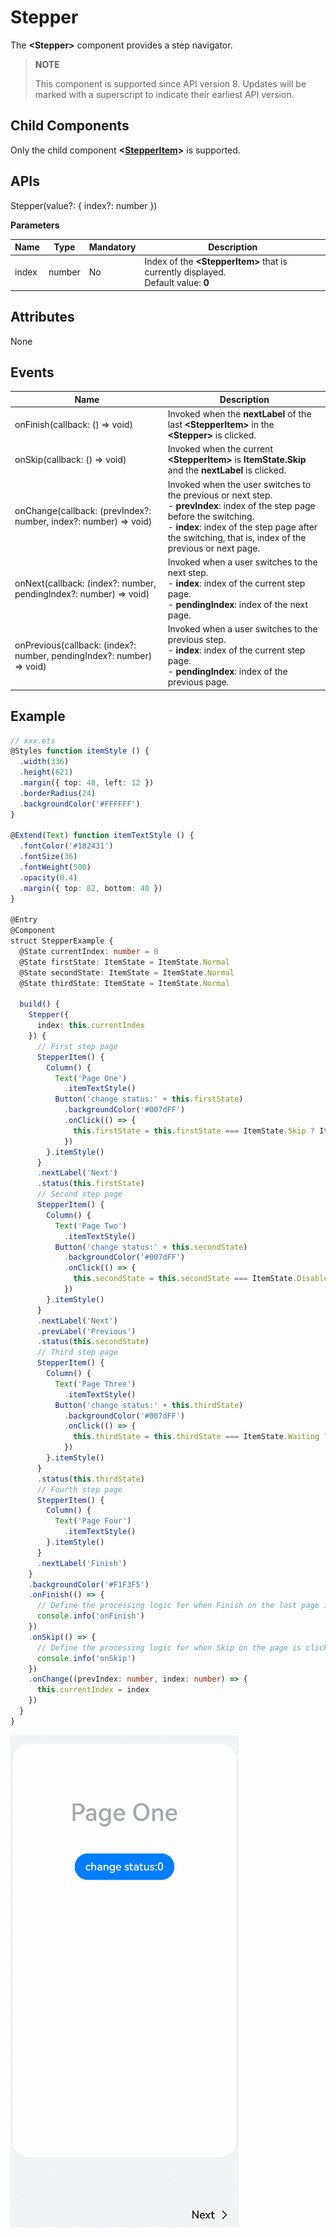 # Stepper

The **\<Stepper>** component provides a step navigator.


>  **NOTE**
>
> This component is supported since API version 8. Updates will be marked with a superscript to indicate their earliest API version.


## Child Components

Only the child component **\<[StepperItem](ts-basic-components-stepperitem.md)>** is supported.


## APIs

Stepper(value?: { index?: number })


**Parameters**

| Name| Type| Mandatory | Description|
| ------| -------- | --------------- | -------- |
| index | number   | No| Index of the **\<StepperItem>** that is currently displayed.<br>Default value: **0**|


## Attributes

None


## Events

| Name| Description|
| -------- | -------- |
| onFinish(callback: () =&gt; void) | Invoked when the **nextLabel** of the last **\<StepperItem>** in the **\<Stepper>** is clicked.|
| onSkip(callback: () =&gt; void) | Invoked when the current **\<StepperItem>** is **ItemState.Skip** and the **nextLabel** is clicked.|
| onChange(callback: (prevIndex?: number, index?: number) =&gt; void) | Invoked when the user switches to the previous or next step.<br>- **prevIndex**: index of the step page before the switching.<br>- **index**: index of the step page after the switching, that is, index of the previous or next page.|
| onNext(callback: (index?: number, pendingIndex?: number) =&gt; void) | Invoked when a user switches to the next step.<br>- **index**: index of the current step page.<br>- **pendingIndex**: index of the next page.|
| onPrevious(callback: (index?: number, pendingIndex?: number) =&gt; void) | Invoked when a user switches to the previous step.<br>- **index**: index of the current step page.<br>- **pendingIndex**: index of the previous page.|


## Example

```ts
// xxx.ets
@Styles function itemStyle () {
  .width(336)
  .height(621)
  .margin({ top: 48, left: 12 })
  .borderRadius(24)
  .backgroundColor('#FFFFFF')
}

@Extend(Text) function itemTextStyle () {
  .fontColor('#182431')
  .fontSize(36)
  .fontWeight(500)
  .opacity(0.4)
  .margin({ top: 82, bottom: 40 })
}

@Entry
@Component
struct StepperExample {
  @State currentIndex: number = 0
  @State firstState: ItemState = ItemState.Normal
  @State secondState: ItemState = ItemState.Normal
  @State thirdState: ItemState = ItemState.Normal

  build() {
    Stepper({
      index: this.currentIndex
    }) {
      // First step page
      StepperItem() {
        Column() {
          Text('Page One')
            .itemTextStyle()
          Button('change status:' + this.firstState)
            .backgroundColor('#007dFF')
            .onClick(() => {
              this.firstState = this.firstState === ItemState.Skip ? ItemState.Normal : ItemState.Skip
            })
        }.itemStyle()
      }
      .nextLabel('Next')
      .status(this.firstState)
      // Second step page
      StepperItem() {
        Column() {
          Text('Page Two')
            .itemTextStyle()
          Button('change status:' + this.secondState)
            .backgroundColor('#007dFF')
            .onClick(() => {
              this.secondState = this.secondState === ItemState.Disabled ? ItemState.Normal : ItemState.Disabled
            })
        }.itemStyle()
      }
      .nextLabel('Next')
      .prevLabel('Previous')
      .status(this.secondState)
      // Third step page
      StepperItem() {
        Column() {
          Text('Page Three')
            .itemTextStyle()
          Button('change status:' + this.thirdState)
            .backgroundColor('#007dFF')
            .onClick(() => {
              this.thirdState = this.thirdState === ItemState.Waiting ? ItemState.Normal : ItemState.Waiting
            })
        }.itemStyle()
      }
      .status(this.thirdState)
      // Fourth step page
      StepperItem() {
        Column() {
          Text('Page Four')
            .itemTextStyle()
        }.itemStyle()
      }
      .nextLabel('Finish')
    }
    .backgroundColor('#F1F3F5')
    .onFinish(() => {
      // Define the processing logic for when Finish on the last page is clicked, for example, redirection.
      console.info('onFinish')
    })
    .onSkip(() => {
      // Define the processing logic for when Skip on the page is clicked, for example, dynamically changing the index of the <Stepper> to redirect to a specific step.
      console.info('onSkip')
    })
    .onChange((prevIndex: number, index: number) => {
      this.currentIndex = index
    })
  }
}
```


![stepper](figures/stepper.gif)
